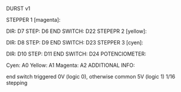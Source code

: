 DURST v1

STEPPER 1 [magenta]:

DIR: D7
STEP: D6
END SWITCH: D22
STEPEPR 2 [yellow]:

DIR: D8
STEP: D9
END SWITCH: D23
STEPPER 3 [cyen]:

DIR: D10
STEP: D11
END SWITCH: D24
POTENCIOMETER:

Cyen: A0
Yellow: A1
Magenta: A2
ADDITIONAL INFO:

end switch triggered 0V (logic 0), otherwise common 5V (logic 1)
1/16 stepping
